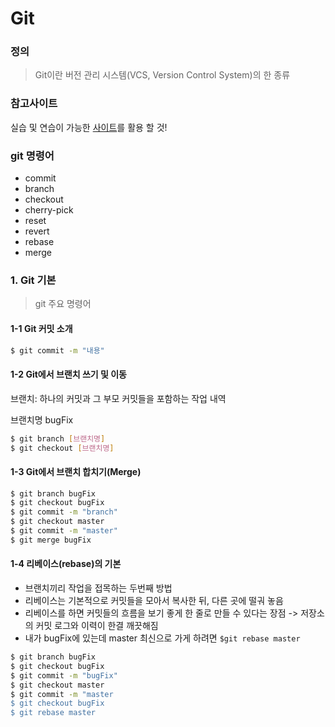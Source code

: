# Git 

### 정의  
> Git이란 버전 관리 시스템(VCS, Version Control System)의 한 종류  

### 참고사이트  
실습 및 연습이 가능한 [사이트](https://learngitbranching.js.org)를 활용 할 것!

### git 명령어

- commit
- branch
- checkout
- cherry-pick
- reset
- revert
- rebase
- merge


### 1. Git 기본

> git 주요 명령어

#### 1-1 Git 커밋 소개

```bash
$ git commit -m "내용"
```

#### 1-2 Git에서 브랜치 쓰기 및 이동

브랜치: 하나의 커밋과 그 부모 커밋들을 포함하는 작업 내역

브랜치명 bugFix

```bash
$ git branch [브랜치명]
$ git checkout [브랜치명]
```
#### 1-3 Git에서 브랜치 합치기(Merge)

```bash
$ git branch bugFix
$ git checkout bugFix
$ git commit -m "branch"
$ git checkout master
$ git commit -m "master"
$ git merge bugFix
```

#### 1-4 리베이스(rebase)의 기본

- 브랜치끼리 작업을 접목하는 두번째 방법
- 리베이스는 기본적으로 커밋들을 모아서 복사한 뒤, 다른 곳에 떨궈 놓음
- 리베이스를 하면 커밋들의 흐름을 보기 좋게 한 줄로 만들 수 있다는 장점 -> 저장소의 커밋 로그와 이력이 한결 깨끗해짐
- 내가 bugFix에 있는데 master 최신으로 가게 하려면 `$git rebase master`

```bash
$ git branch bugFix
$ git checkout bugFix
$ git commit -m "bugFix"
$ git checkout master
$ git commit -m "master
$ git checkout bugFix
$ git rebase master
```

